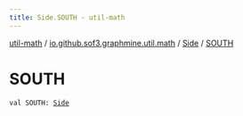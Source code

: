```yaml
---
title: Side.SOUTH - util-math
---
```


[util-math](../../index.html) / [io.github.sof3.graphmine.util.math](../index.html) / [Side](index.html) / [SOUTH](./-s-o-u-t-h.html)

# SOUTH

`val SOUTH: `[`Side`](index.html)